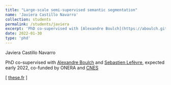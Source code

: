 ```yaml
---
title: "Large-scale semi-supervised semantic segmentation"
name: 'Javiera Castillo Navarro'
collection: students
permalink: /students/javiera
excerpt: 'PhD co-supervised with [Alexandre Boulch](https://aboulch.github.io/) and [Sebastien Lefèvre](http://people.irisa.fr/Sebastien.Lefevre/) expected early 2022, co-funded by ONERA and [CNES](https://cnes.fr/en/web/CNES-en/7430-research-grants.php)'
date: 2022-01-30
type: 'phd'
---
```


Javiera Castillo Navarro

PhD co-supervised with [Alexandre Boulch](https://aboulch.github.io/) and [Sebastien Lefèvre](http://people.irisa.fr/Sebastien.Lefevre/), expected early 2022, co-funded by ONERA and [CNES](https://cnes.fr/en/web/CNES-en/7430-research-grants.php)

\[ [these.fr](http://www.theses.fr/s218083) \]


